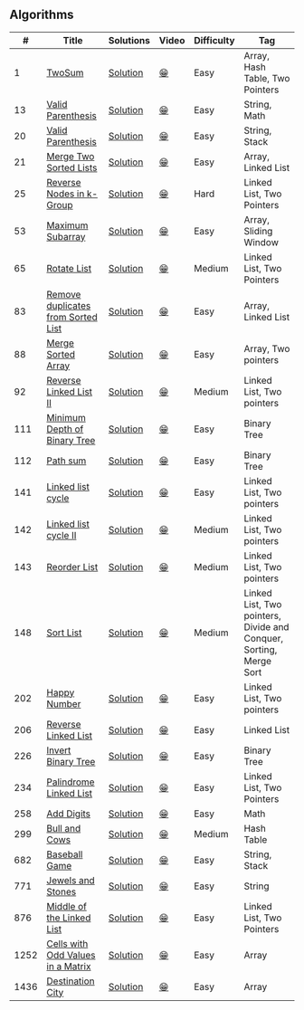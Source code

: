 ## Algorithms

|  #  |      Title     |   Solutions   | Video  | Difficulty  | Tag
|-----|----------------|---------------|--------|-------------|-------------
|1|[TwoSum](https://leetcode.com/problems/two-sum/)|[Solution](_1.ts) | [:grin:]() |Easy|Array, Hash Table, Two Pointers|
|13|[Valid Parenthesis](https://leetcode.com/problems/roman-to-integer/)|[Solution](_13.ts) | [:grin:]() |Easy|String, Math|
|20|[Valid Parenthesis](https://leetcode.com/problems/valid-parentheses/)|[Solution](_20.ts) | [:grin:]() |Easy|String, Stack|
|21|[Merge Two Sorted Lists](https://leetcode.com/problems/merge-two-sorted-lists/)|[Solution](_21.ts) | [:grin:]() |Easy|Array, Linked List|
|25|[Reverse Nodes in k-Group](https://leetcode.com/problems/reverse-nodes-in-k-group/)|[Solution](_25.js) | [:grin:]() |Hard|Linked List, Two Pointers|
|53|[Maximum Subarray](https://leetcode.com/problems/maximum-subarray/)|[Solution](_53.ts) | [:grin:]() |Easy|Array, Sliding Window|
|65|[Rotate List](https://leetcode.com/problems/rotate-list/)|[Solution](_65.js) | [:grin:]() |Medium|Linked List, Two Pointers|
|83|[Remove duplicates from Sorted List](https://leetcode.com/problems/remove-duplicates-from-sorted-list/)|[Solution](_83.js) | [:grin:]() |Easy|Array, Linked List|
|88|[Merge Sorted Array](https://leetcode.com/problems/merge-sorted-array/)|[Solution](_88.ts) | [:grin:]() |Easy|Array, Two pointers|
|92|[Reverse Linked List II](https://leetcode.com/problems/reverse-linked-list-ii/)|[Solution](_92.js) | [:grin:]() |Medium|Linked List, Two pointers|
|111|[Minimum Depth of Binary Tree](https://leetcode.com/problems/minimum-depth-of-binary-tree/)|[Solution](_111.ts) | [:grin:]() |Easy|Binary Tree|
|112|[Path sum](https://leetcode.com/problems/path-sum/)|[Solution](_112.ts) | [:grin:]() |Easy|Binary Tree|
|141|[Linked list cycle](https://leetcode.com/problems/linked-list-cycle/)|[Solution](_141.js) | [:grin:]() |Easy|Linked List, Two pointers|
|142|[Linked list cycle II](https://leetcode.com/problems/linked-list-cycle-ii/)|[Solution](_142.js) | [:grin:]() |Medium|Linked List, Two pointers|
|143|[Reorder List](https://leetcode.com/problems/reorder-list/)|[Solution](_143.js) | [:grin:]() |Medium|Linked List, Two pointers|
|148|[Sort List](https://leetcode.com/problems/sort-list/)|[Solution](_148.js) | [:grin:]() |Medium|Linked List, Two pointers, Divide and Conquer, Sorting, Merge Sort|
|202|[Happy Number](https://leetcode.com/problems/happy-number/)|[Solution](_202.js) | [:grin:]() |Easy|Linked List, Two pointers|
|206|[Reverse Linked List](https://leetcode.com/problems/reverse-linked-list/)|[Solution](_206.js) | [:grin:]() |Easy|Linked List|
|226|[Invert Binary Tree](https://leetcode.com/problems/invert-binary-tree/)|[Solution](_226.ts) | [:grin:]() |Easy|Binary Tree|
|234|[Palindrome Linked List](https://leetcode.com/problems/palindrome-linked-list/)|[Solution](_234.js) | [:grin:]() |Easy|Linked List, Two Pointers|
|258|[Add Digits](https://leetcode.com/problems/add-digits/)|[Solution](_258.ts) | [:grin:]() |Easy|Math|
|299|[Bull and Cows](https://leetcode.com/problems/bulls-and-cows/)|[Solution](_299.ts) | [:grin:]() |Medium|Hash Table|
|682|[Baseball Game](https://leetcode.com/problems/baseball-game/)|[Solution](_682.ts) | [:grin:]() |Easy|String, Stack|
|771|[Jewels and Stones](https://leetcode.com/problems/jewels-and-stones/)|[Solution](_771.ts) | [:grin:]() |Easy|String|
|876|[Middle of the Linked List](https://leetcode.com/problems/middle-of-the-linked-list/)|[Solution](_876.js) | [:grin:]() |Easy|Linked List, Two Pointers|
|1252|[Cells with Odd Values in a Matrix](https://leetcode.com/problems/cells-with-odd-values-in-a-matrix/)|[Solution](_1252.ts) | [:grin:]() |Easy|Array|
|1436|[Destination City](https://leetcode.com/problems/destination-city/)|[Solution](_1436.ts) | [:grin:]() |Easy|Array|
